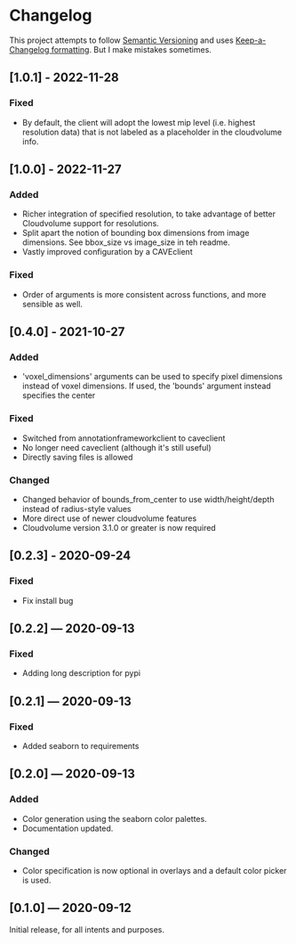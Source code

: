 # Changelog

This project attempts to follow [Semantic Versioning](https://semver.org) and uses [Keep-a-Changelog formatting](https://keepachangelog.com/en/1.0.0/).
But I make mistakes sometimes.

## [1.0.1] - 2022-11-28
### Fixed

- By default, the client will adopt the lowest mip level (i.e. highest resolution data) that is not labeled as a placeholder in the cloudvolume info.

## [1.0.0] - 2022-11-27
### Added

- Richer integration of specified resolution, to take advantage of better Cloudvolume support for resolutions.
- Split apart the notion of bounding box dimensions from image dimensions. See bbox_size vs image_size in teh readme.
- Vastly improved configuration by a CAVEclient
### Fixed

- Order of arguments is more consistent across functions, and more sensible as well.
## [0.4.0] - 2021-10-27
### Added

- 'voxel_dimensions' arguments can be used to specify pixel dimensions instead of voxel dimensions. If used, the 'bounds' argument instead specifies the center

### Fixed

- Switched from annotationframeworkclient to caveclient
- No longer need caveclient (although it's still useful)
- Directly saving files is allowed

### Changed

- Changed behavior of bounds_from_center to use width/height/depth instead of radius-style values
- More direct use of newer cloudvolume features
- Cloudvolume version 3.1.0 or greater is now required

## [0.2.3] - 2020-09-24

### Fixed

- Fix install bug

## [0.2.2] — 2020-09-13

### Fixed

- Adding long description for pypi

## [0.2.1] — 2020-09-13

### Fixed

- Added seaborn to requirements

## [0.2.0] — 2020-09-13

### Added

- Color generation using the seaborn color palettes.
- Documentation updated.

### Changed

- Color specification is now optional in overlays and a default color picker is used.

## [0.1.0] — 2020-09-12

Initial release, for all intents and purposes.
